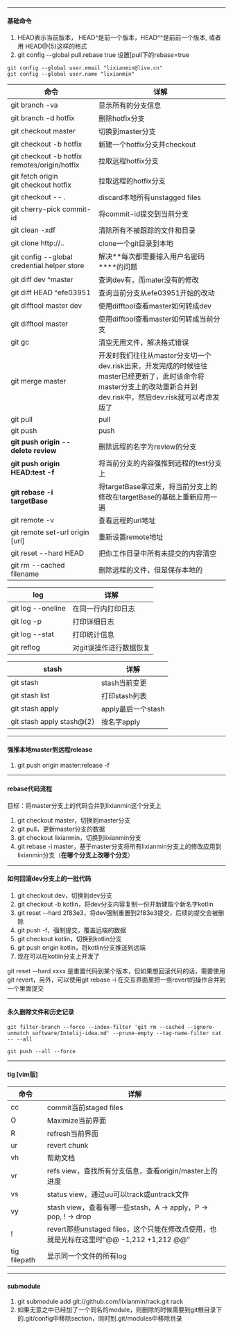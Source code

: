 ​	

---
#### 基础命令

1. HEAD表示当前版本， HEAD^是前一个版本，HEAD^^是前前一个版本, 或者用 HEAD@{5}这样的格式
2. git config --global pull.rebase true 设置[pull下的rebase=true



```shell 
git config --global user.email "lixianmin@live.cn"
git config --global user.name "lixianmin"
```



命令 | 详解
---|---
git branch -va      | 显示所有的分支信息
git branch -d hotfix| 删除hotfix分支
git checkout master | 切换到master分支
git checkout -b hotfix  | 新建一个hotfix分支并checkout
git checkout -b hotfix remotes/origin/hotfix | 拉取远程hotfix分支 
git fetch origin<br>git checkout hotfix | 拉取远程的hotfix分支 
git checkout -- .   | discard本地所有unstagged files
git cherry-pick commit-id | 将commit-id提交到当前分支 
git clean -xdf | 清除所有不被跟踪的文件和目录 
git clone http://.. | clone一个git目录到本地
git config --global credential.helper store | 解决**每次都需要输入用户名密码****的问题 
git diff dev ^master | 查询dev有，而mater没有的修改 
git diff HEAD  ^efe03951 | 查询当前分支从efe03951开始的改动 
git difftool master dev | 使用difftool查看master如何转成dev 
git difftool master | 使用difftool查看master如何转成当前分支 
git gc              | 清空无用文件，解决格式错误
git merge master    | 开发时我们往往从master分支切一个dev.risk出来，开发完成的时候往往master已经更新了，此时该命令将master分支上的改动重新合并到dev.risk中，然后dev.risk就可以考虑发版了 
git pull            | pull
git push            | push
**git push origin --delete review** | 删除远程的名字为review的分支 
**git push origin HEAD:test -f** | 将当前分支的内容强推到远程的test分支上 
**git rebase -i targetBase** | 将targetBase拿过来，将当前分支上的修改在targetBase的基础上重新应用一遍 
git remote -v       | 查看远程的url地址
git remote set-url origin [url] | 重新设置remote地址 
git reset --hard HEAD   | 把你工作目录中所有未提交的内容清空
git rm --cached filename | 删除远程的文件，但是保存本地的 




log | 详解
---|---
git log --oneline   | 在同一行内打印日志
git log -p          | 打印详细日志
git log --stat      | 打印统计信息
git reflog          | 对git误操作进行数据恢复



stash | 详解
---|---
git stash           | stash当前变更
git stash list      | 打印stash列表
git stash apply     | apply最后一个stash
git stash apply stash@{2}   | 按名字apply



----

#### 强推本地master到远程release

1. git push origin master:release -f



---
#### rebase代码流程
目标：将master分支上的代码合并到lixianmin这个分支上

1. git checkout master，切换到master分支
2. git pull，更新master分支的数据
3. git checkout lixianmin，切换到lixianmin分支
4. git rebase -i master，基于master分支将所有lixianmin分支上的修改应用到lixianmin分支（**在哪个分支上改哪个分支**）



---
#### 如何回滚dev分支上的一批代码

1. git checkout dev，切换到dev分支
2. git checkout -b kotlin，将dev分支内容复制一份并新建取个新名字kotlin
3. git reset --hard 2f83e3，将dev强制重置到2f83e3提交，后续的提交会被删除
4. git push -f，强制提交，覆盖远端的数据
5. git checkout kotlin，切换到kotlin分支
6. git push origin kotlin，将kotlin分支推送到远端
7. 现在可以在kotlin分支上开发了



git reset --hard xxxx 是重置代码到某个版本，但如果想回滚代码的话，需要使用git revert，另外，可以使用git rebase -i 在交互界面里把一些revert的操作合并到一个里面提交



---

#### 永久删除文件和历史记录



```shell
git filter-branch --force --index-filter 'git rm --cached --ignore-unmatch software/Intelij-idea.md' --prune-empty --tag-name-filter cat -- --all

git push --all --force
```



---

#### tig [vim版]


命令    | 详解
---     |---
cc      | commit当前staged files
O       | Maximize当前界面
R       | refresh当前界面
ur      | revert chunk
vh      | 帮助文档
vr      | refs view，查找所有分支信息，查看origin/master上的进度
vs      | status view，通过uu可以track或untrack文件
vy      | stash view，查看有哪一些stash，A -> apply，P -> pop, ! -> drop
!       | revert那些unstaged files，这个只能在修改点使用，也就是光标在这里时“@@ -1,212 +1,212 @@”
tig filepath | 显示同一个文件的所有log

---
#### submodule

1. git submodule add git://github.com/lixianmin/rack.git rack
2. 如果无意之中已经加了一个同名的module，则删除的时候需要到git根目录下的.git/config中移除section，同时到.git/modules中移除目录